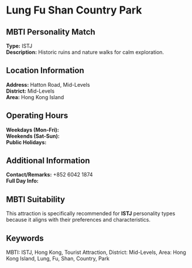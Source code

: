 # Lung Fu Shan Country Park

## MBTI Personality Match
**Type:** ISTJ  
**Description:** Historic ruins and nature walks for calm exploration.

## Location Information
**Address:** Hatton Road, Mid-Levels  
**District:** Mid-Levels  
**Area:** Hong Kong Island

## Operating Hours
**Weekdays (Mon-Fri):**   
**Weekends (Sat-Sun):**   
**Public Holidays:** 

## Additional Information
**Contact/Remarks:** +852 6042 1874  
**Full Day Info:** 

## MBTI Suitability
This attraction is specifically recommended for **ISTJ** personality types because it aligns with their preferences and characteristics.

## Keywords
MBTI: ISTJ, Hong Kong, Tourist Attraction, District: Mid-Levels, Area: Hong Kong Island, Lung, Fu, Shan, Country, Park
